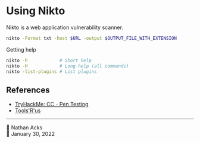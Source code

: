 # Using Nikto

Nikto is a web application vulnerability scanner.

```bash
nikto -Format txt -host $URL -output $OUTPUT_FILE_WITH_EXTENSION
```

Getting help

```bash
nikto -h            # Short help
nikto -H            # Long help (all commands)
nikto -list-plugins # List plugins
```

## References

* [TryHackMe: CC - Pen Testing](tryhackme-cc-pen-testing.md)
* [Tools'R'us](tryhackme-tools-r-us.md)

- - - -

👤 Nathan Acks  
📅 January 30, 2022
